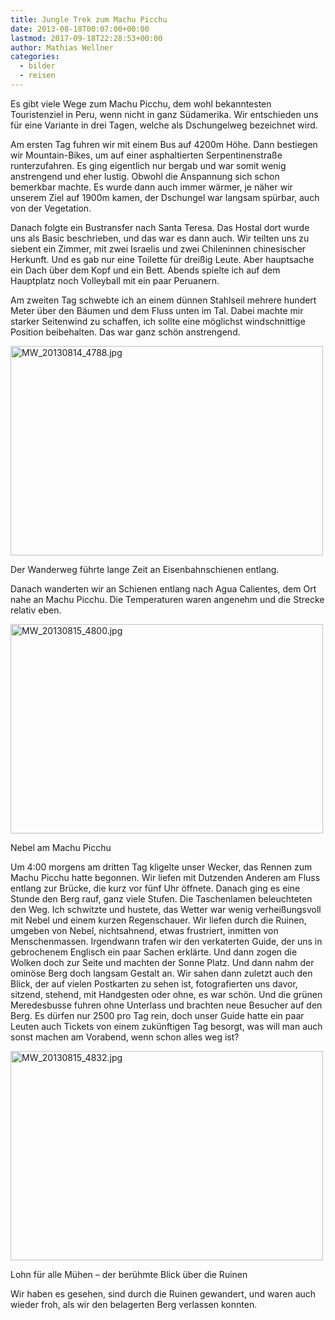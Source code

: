```yaml
---
title: Jungle Trek zum Machu Picchu
date: 2013-08-18T00:07:00+00:00
lastmod: 2017-09-18T22:28:53+00:00
author: Mathias Wellner
categories:
  - bilder
  - reisen
---
```

Es gibt viele Wege zum Machu Picchu, dem wohl bekanntesten Touristenziel in Peru, wenn nicht in ganz Südamerika. Wir entschieden uns für eine Variante in drei Tagen, welche als Dschungelweg bezeichnet wird. 

Am ersten Tag fuhren wir mit einem Bus auf 4200m Höhe. Dann bestiegen wir Mountain-Bikes, um auf einer asphaltierten Serpentinenstraße runterzufahren. Es ging eigentlich nur bergab und war somit wenig anstrengend und eher lustig. Obwohl die Anspannung sich schon bemerkbar machte. Es wurde dann auch immer wärmer, je näher wir unserem Ziel auf 1900m kamen, der Dschungel war langsam spürbar, auch von der Vegetation. 

Danach folgte ein Bustransfer nach Santa Teresa. Das Hostal dort wurde uns als Basic beschrieben, und das war es dann auch. Wir teilten uns zu siebent ein Zimmer, mit zwei Israelis und zwei Chileninnen chinesischer Herkunft. Und es gab nur eine Toilette für dreißig Leute. Aber hauptsache ein Dach über dem Kopf und ein Bett. Abends spielte ich auf dem Hauptplatz noch Volleyball mit ein paar Peruanern. 

Am zweiten Tag schwebte ich an einem dünnen Stahlseil mehrere hundert Meter über den Bäumen und dem Fluss unten im Tal. Dabei machte mir starker Seitenwind zu schaffen, ich sollte eine möglichst windschnittige Position beibehalten. Das war ganz schön anstrengend. 

<div style="width: 510px" class="wp-caption aligncenter">
  <a href="http://www.flickr.com/photos/mwellner/9792095745/" title="MW_20130814_4788.jpg by mwellner, on Flickr"><img src="http://farm8.staticflickr.com/7400/9792095745_158ac26b26.jpg" width="500" height="335" alt="MW_20130814_4788.jpg" /></a>
  
  <p class="wp-caption-text">
    Der Wanderweg führte lange Zeit an Eisenbahnschienen entlang.<br />
  </p>
</div>

Danach wanderten wir an Schienen entlang nach Agua Calientes, dem Ort nahe an Machu Picchu. Die Temperaturen waren angenehm und die Strecke relativ eben. 

<div style="width: 510px" class="wp-caption aligncenter">
  <a href="http://www.flickr.com/photos/mwellner/9792129774/" title="MW_20130815_4800.jpg by mwellner, on Flickr"><img src="http://farm3.staticflickr.com/2812/9792129774_53db2fe4d2.jpg" width="500" height="335" alt="MW_20130815_4800.jpg" /></a>
  
  <p class="wp-caption-text">
    Nebel am Machu Picchu<br />
  </p>
</div>

Um 4:00 morgens am dritten Tag kligelte unser Wecker, das Rennen zum Machu Picchu hatte begonnen. Wir liefen mit Dutzenden Anderen am Fluss entlang zur Brücke, die kurz vor fünf Uhr öffnete. Danach ging es eine Stunde den Berg rauf, ganz viele Stufen. Die Taschenlamen beleuchteten den Weg. Ich schwitzte und hustete, das Wetter war wenig verheißungsvoll mit Nebel und einem kurzen Regenschauer. Wir liefen durch die Ruinen, umgeben von Nebel, nichtsahnend, etwas frustriert, inmitten von Menschenmassen. Irgendwann trafen wir den verkaterten Guide, der uns in gebrochenem Englisch ein paar Sachen erklärte. Und dann zogen die Wolken doch zur Seite und machten der Sonne Platz. Und dann nahm der ominöse Berg doch langsam Gestalt an. Wir sahen dann zuletzt auch den Blick, der auf vielen Postkarten zu sehen ist, fotografierten uns davor, sitzend, stehend, mit Handgesten oder ohne, es war schön. Und die grünen Meredesbusse fuhren ohne Unterlass und brachten neue Besucher auf den Berg. Es dürfen nur 2500 pro Tag rein, doch unser Guide hatte ein paar Leuten auch Tickets von einem zukünftigen Tag besorgt, was will man auch sonst machen am Vorabend, wenn schon alles weg ist? 

<div style="width: 510px" class="wp-caption aligncenter">
  <a href="http://www.flickr.com/photos/mwellner/9792182086/" title="MW_20130815_4832.jpg by mwellner, on Flickr"><img src="http://farm6.staticflickr.com/5325/9792182086_859e293363.jpg" width="500" height="335" alt="MW_20130815_4832.jpg" /></a>
  
  <p class="wp-caption-text">
    Lohn für alle Mühen &ndash; der berühmte Blick über die Ruinen<br />
  </p>
</div>

Wir haben es gesehen, sind durch die Ruinen gewandert, und waren auch wieder froh, als wir den belagerten Berg verlassen konnten. 